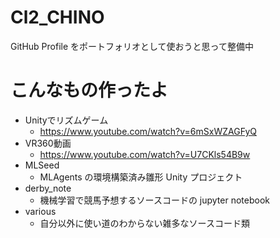 # Cl2_CHINO
GitHub Profile をポートフォリオとして使おうと思って整備中<br>

# こんなもの作ったよ
- Unityでリズムゲーム
  - https://www.youtube.com/watch?v=6mSxWZAGFyQ
- VR360動画
  - https://www.youtube.com/watch?v=U7CKls54B9w
- MLSeed
  - MLAgents の環境構築済み雛形 Unity プロジェクト
- derby_note
  - 機械学習で競馬予想するソースコードの jupyter notebook
- various
  - 自分以外に使い道のわからない雑多なソースコード類
